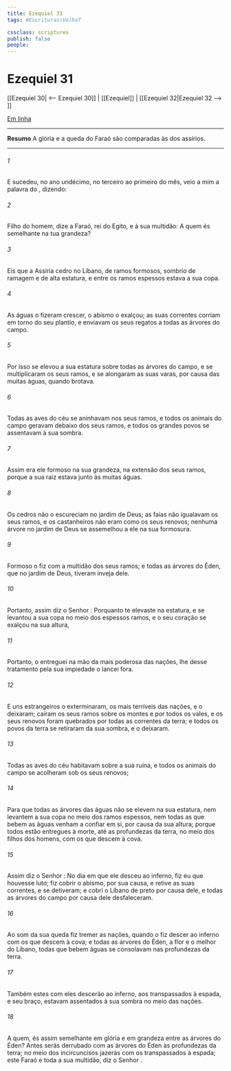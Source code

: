 ```yaml
---
title: Ezequiel 31
tags: #Escrituras\VelhoT

cssclass: scriptures
publish: false
people:
---
```


# Ezequiel 31
[[Ezequiel 30| <-- Ezequiel 30]] | [[Ezequiel]] | [[Ezequiel 32|Ezequiel 32 --> ]]

[Em linha](https://churchofjesuschrist.org/study/scriptures/ot/ezek/31?lang=por)

---
__Resumo__
A glória e a queda do Faraó são comparadas às dos assírios.

---
###### 1 
E sucedeu, no ano undécimo, no terceiro  ao primeiro do mês,  veio a mim a palavra do , dizendo:

###### 2 
Filho do homem, dize a Faraó, rei do Egito, e à sua multidão: A quem és semelhante na tua grandeza?

###### 3 
Eis que a Assíria  cedro no Líbano, de ramos formosos, sombrio de ramagem e de alta estatura, e entre os ramos espessos estava a sua copa.

###### 4 
As águas o fizeram crescer, o abismo o exalçou; as suas correntes corriam em torno do seu plantio, e enviavam os seus regatos a todas as árvores do campo.

###### 5 
Por isso se elevou a sua estatura sobre todas as árvores do campo, e se multiplicaram os seus ramos, e se alongaram as suas varas, por causa das muitas águas, quando brotava.

###### 6 
Todas as aves do céu se aninhavam nos seus ramos, e todos os animais do campo geravam debaixo dos seus ramos, e todos os grandes povos se assentavam à sua sombra.

###### 7 
Assim era ele formoso na sua grandeza, na extensão dos seus ramos, porque a sua raiz estava junto às muitas águas.

###### 8 
Os cedros não o escureciam no jardim de Deus; as faias não igualavam os seus ramos, e os castanheiros não eram como os seus renovos; nenhuma árvore no jardim de Deus se assemelhou a ele na sua formosura.

###### 9 
Formoso o fiz com a multidão dos seus ramos; e todas as árvores do Éden, que  no jardim de Deus, tiveram inveja dele.

###### 10 
Portanto, assim diz o Senhor : Porquanto te elevaste na  estatura, e se levantou a sua copa no meio dos espessos ramos, e o seu coração se exalçou na sua altura,

###### 11 
Portanto, o entreguei na mão da mais poderosa das nações,  lhe desse  tratamento  pela sua impiedade o lancei fora.

###### 12 
E uns estrangeiros o exterminaram, os mais terríveis das nações, e o deixaram; caíram os seus ramos sobre os montes e por todos os vales, e os seus renovos foram quebrados por todas as correntes da terra; e todos os povos da terra se retiraram da sua sombra, e o deixaram.

###### 13 
Todas as aves do céu habitavam sobre a sua ruína, e todos os animais do campo se acolheram sob os seus renovos;

###### 14 
Para que todas as árvores das águas não se elevem na sua estatura, nem levantem a sua copa no meio dos ramos espessos, nem todas as que bebem as águas venham a confiar em si, por causa da sua altura; porque  todos estão entregues à morte, até as profundezas da terra, no meio dos filhos dos homens, com os que descem à cova.

###### 15 
Assim diz o Senhor : No dia em que ele desceu ao inferno, fiz eu que houvesse luto; fiz cobrir o abismo, por sua causa, e retive as suas correntes, e se detiveram; e cobri o Líbano de preto por causa dele, e todas as árvores do campo por causa dele desfaleceram.

###### 16 
Ao som da sua queda fiz tremer as nações, quando o fiz descer ao inferno com os que descem à cova; e todas as árvores do Éden, a flor e o melhor do Líbano, todas  que bebem águas se consolavam nas profundezas da terra.

###### 17 
Também estes com eles descerão ao inferno, aos  transpassados à espada, e  seu braço,  estavam assentados à sua sombra no meio das nações.

###### 18 
A quem,  és assim semelhante em glória e em grandeza entre as árvores do Éden? Antes serás derrubado com as árvores do Éden às profundezas da terra; no meio dos incircuncisos jazerás com os  transpassados à espada; este  Faraó e toda a sua multidão, diz o Senhor .

